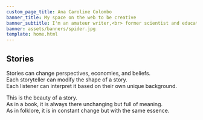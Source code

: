 ```yaml
---
custom_page_title: Ana Caroline Colombo
banner_title: My space on the web to be creative
banner_subtitle: I'm an amateur writer,<br> former scientist and educator
banner: assets/banners/spider.jpg
template: home.html
---
```


<h2>Stories</h2>

Stories can change perspectives, economies, and beliefs.
<br>
Each storyteller can modify the shape of a story.
<br>
Each listener can interpret it based on their own unique background.

This is the beauty of a story.
<br>
As in a book, it is always there unchanging but full of meaning.
<br>
As in folklore, it is in constant change but with the same essence.
